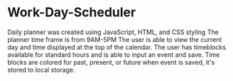 # Work-Day-Scheduler
Daily planner was created using JavaScript, HTML, and CSS styling
The planner time frame is from 9AM-5PM
The user is able to view the current day and time displayed at the top of the calendar.
The user has timeblocks available for standard hours and is able to input an event and save.
Time blocks are colored for past, present, or future
when event is saved, it's stored to local storage. 